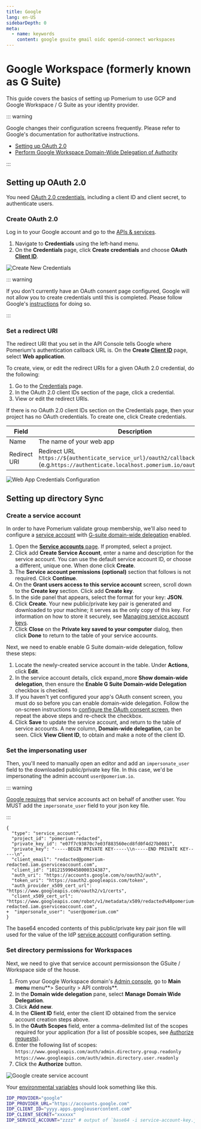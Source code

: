 ```yaml
---
title: Google
lang: en-US
sidebarDepth: 0
meta:
  - name: keywords
    content: google gsuite gmail oidc openid-connect workspaces
---
```


# Google Workspace (formerly known as G Suite)

This guide covers the basics of setting up Pomerium to use GCP and Google Workspace / G Suite as your identity provider.

::: warning

Google changes their configuration screens frequently. Please refer to Google's documentation for authoritative instructions.

- [Setting up OAuth 2.0](https://developers.google.com/identity/protocols/oauth2/openid-connect)
- [Perform Google Workspace Domain-Wide Delegation of Authority](https://developers.google.com/admin-sdk/directory/v1/guides/delegation)

:::

## Setting up OAuth 2.0

You need [OAuth 2.0 credentials](https://developers.google.com/identity/protocols/oauth2/openid-connect), including a client ID and client secret, to authenticate users.

### Create OAuth 2.0

Log in to your Google account and go to the [APIs & services](https://console.developers.google.com/projectselector/apis/credentials).

1. Navigate to **Credentials** using the left-hand menu.
2. On the **Credentials** page, click **Create credentials** and choose **OAuth [Client ID]**.

![Create New Credentials](./img/google/google-credentials.png)

::: warning

If you don't currently have an OAuth consent page configured, Google will not allow you to create credentials until this is completed. Please follow Google's [instructions](https://developers.google.com/identity/protocols/oauth2/openid-connect#consentpageexperience) for doing so.

:::

### Set a redirect URI

The redirect URI that you set in the API Console tells Google where Pomerium's authentication callback URL is. On the **Create [Client ID]** page, select **Web application**.

To create, view, or edit the redirect URIs for a given OAuth 2.0 credential, do the following:

1. Go to the [Credentials](https://console.developers.google.com/apis/credentials) page.
2. In the OAuth 2.0 client IDs section of the page, click a credential.
3. View or edit the redirect URIs.

If there is no OAuth 2.0 client IDs section on the Credentials page, then your project has no OAuth credentials. To create one, click Create credentials.

Field        | Description
------------ | ------------------------------------------------------------------------
Name         | The name of your web app
Redirect URI | Redirect URL `https://${authenticate_service_url}/oauth2/callback` (e.g.`https://authenticate.localhost.pomerium.io/oauth2/callback`)

![Web App Credentials Configuration](./img/google/google-create-client-id-config.png)

## Setting up directory Sync

### Create a service account

In order to have Pomerium validate group membership, we'll also need to configure a [service account](https://console.cloud.google.com/iam-admin/serviceaccounts) with [G-suite domain-wide delegation](https://developers.google.com/admin-sdk/directory/v1/guides/delegation) enabled.

1. Open the [**Service accounts** page](https://console.developers.google.com/iam-admin/serviceaccounts). If prompted, select a project.
2. Click add **Create Service Account**, enter a name and description for the service account. You can use the default service account ID, or choose a different, unique one. When done click **Create**.
3. The **Service account permissions (optional)** section that follows is not required. Click **Continue**.
4. On the **Grant users access to this service account** screen, scroll down to the **Create key** section. Click add **Create key**.
5. In the side panel that appears, select the format for your key: **JSON**.
6. Click **Create**. Your new public/private key pair is generated and downloaded to your machine; it serves as the only copy of this key. For information on how to store it securely, see [Managing service account keys](https://cloud.google.com/iam/docs/understanding-service-accounts#managing_service_account_keys).
7. Click **Close** on the **Private key saved to your computer** dialog, then click **Done** to return to the table of your service accounts.

Next, we need to enable enable G Suite domain-wide delegation, follow these steps:

1. Locate the newly-created service account in the table. Under **Actions**, click **Edit**.
2. In the service account details, click expand_more **Show domain-wide delegation**, then ensure the **Enable G Suite Domain-wide Delegation** checkbox is checked.
3. If you haven't yet configured your app's OAuth consent screen, you must do so before you can enable domain-wide delegation. Follow the on-screen instructions to [configure the OAuth consent screen](https://support.google.com/cloud/answer/10311615?hl=en&ref_topic=3473162#), then repeat the above steps and re-check the checkbox.
4. Click **Save** to update the service account, and return to the table of service accounts. A new column, **Domain-wide delegation**, can be seen. Click **View Client ID**, to obtain and make a note of the client ID.

### Set the impersonating user


Then, you'll need to manually open an editor and add an `impersonate_user` field to the downloaded public/private key file. In this case, we'd be impersonating the admin account `user@pomerium.io`.

::: warning

[Google requires](https://stackoverflow.com/questions/48585700/is-it-possible-to-call-apis-from-service-account-without-acting-on-behalf-of-a-u/48601364#48601364) that service accounts act on behalf of another user. You MUST add the `impersonate_user` field to your json key file.

:::

```git
{
  "type": "service_account",
  "project_id": "pomerium-redacted",
  "private_key_id": "e07f7c93870c7e03f883560ecd8fd0f4d27b0081",
  "private_key": "-----BEGIN PRIVATE KEY-----\\n-----END PRIVATE KEY-----\n",
  "client_email": "redacted@pomerium-redacted.iam.gserviceaccount.com",
  "client_id": "101215990458000334387",
  "auth_uri": "https://accounts.google.com/o/oauth2/auth",
  "token_uri": "https://oauth2.googleapis.com/token",
  "auth_provider_x509_cert_url": "https://www.googleapis.com/oauth2/v1/certs",
  "client_x509_cert_url": "https://www.googleapis.com/robot/v1/metadata/x509/redacted%40pomerium-redacted.iam.gserviceaccount.com",
+  "impersonate_user": "user@pomerium.com"
}
```

The base64 encoded contents of this public/private key pair json file will used for the value of the IdP [service account] configuration setting.

### Set directory permissions for Workspaces

Next, we need to give that service account permissionson the GSuite / Workspace side of the house.

1. From your Google Workspace domain's [Admin console](http://admin.google.com/), go to **Main menu** menu**> Security > API controls**.
2. In the **Domain wide delegation** pane, select **Manage Domain Wide Delegation**.
3. Click **Add new**.
4. In the **Client ID** field, enter the client ID obtained from the service account creation steps above.
5. In the **OAuth Scopes** field, enter a comma-delimited list of the scopes required for your application (for a list of possible scopes, see [Authorize requests](https://developers.google.com/admin-sdk/directory/v1/guides/authorizing)).
6. Enter the following list of scopes: `https://www.googleapis.com/auth/admin.directory.group.readonly` `https://www.googleapis.com/auth/admin.directory.user.readonly`
7. Click the **Authorize** button.

![Google create service account](./img/google/google-gsuite-add-scopes.png)

Your [environmental variables] should look something like this.

```bash
IDP_PROVIDER="google"
IDP_PROVIDER_URL="https://accounts.google.com"
IDP_CLIENT_ID="yyyy.apps.googleusercontent.com"
IDP_CLIENT_SECRET="xxxxxx"
IDP_SERVICE_ACCOUNT="zzzz" # output of `base64 -i service-account-key.json`
```

[client id]: ../../reference/readme.md#identity-provider-client-id
[client secret]: ../../reference/readme.md#identity-provider-client-secret
[environmental variables]: https://en.wikipedia.org/wiki/Environment_variable
[oauth2]: https://oauth.net/2/
[openid connect]: https://en.wikipedia.org/wiki/OpenID_Connect
[service account]: ../../reference/readme.md#identity-provider-service-account
